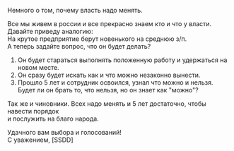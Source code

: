 <!--
.. title: Про сменяемость власти
.. slug: Политика
.. date: 2016-08-30 15:29:40 UTC
.. tags: Политика, сменяемость власти
.. category: Политика
.. link: 
.. description: 
.. type: text
.. author: [SSDD]
-->

Немного о том, почему власть надо менять.  

Все мы живем в россии и все прекрасно знаем кто и что у власти.  
Давайте приведу аналогию:  
На крутое предприятие берут новенького на среднюю з/п.  
А теперь задайте вопрос, что он будет делать?  
1.  Он будет стараться выполнять положенную работу и удержаться на новом месте.  
2.  Он сразу будет искать как и что можно незаконно вынести.  
3.  Прошло 5 лет и сотрудник освоился, узнал что можно и нельзя.  
Будет ли он брать то, что нельзя, но он знает как "можно"?  

Так же и чиновники. Всех надо менять и 5 лет достаточно, чтобы навести порядок  
и послужить на благо народа.  

Удачного вам выбора и голосований!  
С уважением, [SSDD]  
